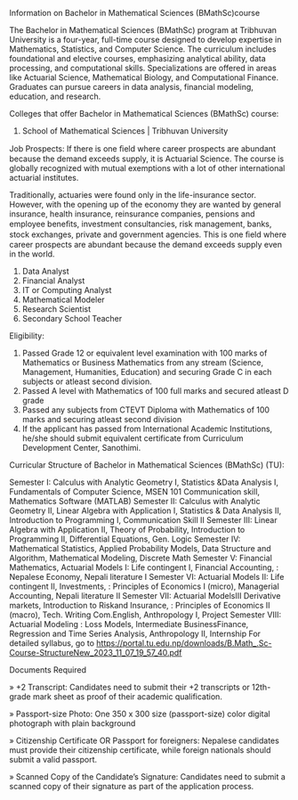 Information on Bachelor in Mathematical Sciences (BMathSc)course

The Bachelor in Mathematical Sciences (BMathSc) program at Tribhuvan University is a four-year, full-time course designed to develop expertise in Mathematics, Statistics, and Computer Science. The curriculum includes foundational and elective courses, emphasizing analytical ability, data processing, and computational skills. Specializations are offered in areas like Actuarial Science, Mathematical Biology, and Computational Finance. Graduates can pursue careers in data analysis, financial modeling, education, and research. 

Colleges that offer Bachelor in Mathematical Sciences (BMathSc) course:
1. School of Mathematical Sciences | Tribhuvan University


Job Prospects:
If there is one ﬁeld where career prospects are abundant because the demand exceeds supply, it is Actuarial Science. The course is globally recognized with mutual exemptions with a lot of other international actuarial institutes.

Traditionally, actuaries were found only in the life-insurance sector. However, with the opening up of the economy they are wanted by general insurance, health insurance, reinsurance companies, pensions and employee beneﬁts, investment consultancies, risk management, banks, stock exchanges, private and government agencies. This is one ﬁeld where career prospects are abundant because the demand exceeds supply even in the world.

1. Data Analyst
2. Financial Analyst
3. IT or Computing Analyst
4. Mathematical Modeler
5. Research Scientist
6. Secondary School Teacher

Eligibility:
1. Passed Grade 12 or equivalent level examination with 100 marks of Mathematics or Business Mathematics from any stream (Science, Management, Humanities, Education) and securing Grade C in each subjects or atleast second division. 
2. Passed A level with Mathematics of 100 full marks and secured atleast D grade
3. Passed any subjects from CTEVT Diploma with Mathematics of 100 marks and securing atleast second division
4. If the applicant has passed from International Academic Institutions, he/she should submit equivalent certificate from Curriculum Development Center, Sanothimi.

Curricular Structure of Bachelor in Mathematical Sciences (BMathSc) (TU):

Semester I:  Calculus with Analytic Geometry I,  Statistics &Data Analysis I, Fundamentals of Computer Science, MSEN 101 Communication skill,  Mathematics Software (MATLAB)
Semester II:  Calculus with Analytic Geometry II,  Linear Algebra with Application I,  Statistics & Data Analysis II,  Introduction to Programming I,  Communication Skill II
Semester III:  Linear Algebra with Application II,  Theory of Probability, Introduction to Programming II,  Differential Equations,  Gen. Logic
Semester IV: Mathematical Statistics,  Applied Probability Models,  Data Structure and Algorithm, Mathematical Modeling,  Discrete Math
Semester V: Financial Mathematics,  Actuarial Models I: Life contingent I,  Financial Accounting,  : Nepalese Economy,  Nepali literature I
Semester VI:  Actuarial Models II: Life contingent II,  Investments,  : Principles of Economics I (micro),  Managerial Accounting,  Nepali literature II
Semester VII: Actuarial ModelsIII Derivative markets, Introduction to Riskand Insurance,  : Principles of Economics II (macro), Tech. Writing Com.English,  Anthropology I, Project
Semester VIII: Actuarial Modeling : Loss Models, Intermediate BusinessFinance,  Regression and Time Series Analysis,  Anthropology II,  Internship
For detailed syllabus, go to https://portal.tu.edu.np/downloads/B.Math_.Sc-Course-StructureNew_2023_11_07_19_57_40.pdf


Documents Required

» +2 Transcript: Candidates need to submit their +2 transcripts or 12th-grade mark sheet as proof of their academic qualification.

» Passport-size Photo: One 350 x 300 size (passport-size) color digital photograph with plain background

» Citizenship Certificate OR Passport for foreigners: Nepalese candidates must provide their citizenship certificate, while foreign nationals should submit a valid passport.

» Scanned Copy of the Candidate’s Signature: Candidates need to submit a scanned copy of their signature as part of the application process.
